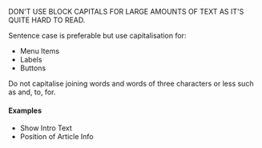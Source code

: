 DON'T USE BLOCK CAPITALS FOR LARGE AMOUNTS OF TEXT AS IT'S QUITE HARD TO READ.

Sentence case is preferable but use capitalisation for:

* Menu Items  
* Labels  
* Buttons  

Do not capitalise joining words and words of three characters or less such as and, to, for.

#### Examples
* Show Intro Text  
* Position of Article Info
